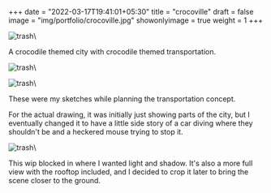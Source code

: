 +++
date = "2022-03-17T19:41:01+05:30"
title = "crocoville"
draft = false
image = "img/portfolio/crocoville.jpg"
showonlyimage = true
weight = 1
+++

![trash](/img/portfolio/crocoville.jpg)\

A crocodile themed city with crocodile themed transportation.

![trash](/img/extra/crocoville_ex0.jpg)\

![trash](/img/extra/crocoville_ex1.jpg)\

These were my sketches while planning the transportation concept.

For the actual drawing, it was initially just showing parts of the city, but I eventually changed it to have a little side story of a car diving where they shouldn't be and a heckered mouse trying to stop it.

![trash](/img/extra/crocoville_ex2.jpg)\

This wip blocked in where I wanted light and shadow. It's also a more full view with the rooftop included, and I decided to crop it later to bring the scene closer to the ground.
